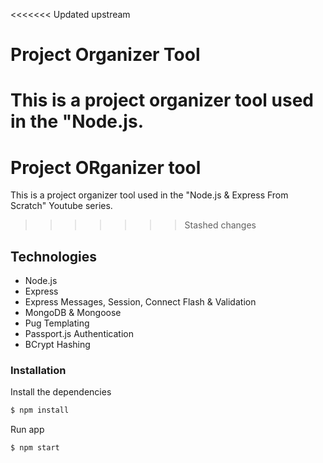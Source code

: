 <<<<<<< Updated upstream
# Project Organizer Tool

This is a project organizer tool used in the "Node.js.
=======
# Project ORganizer tool

This is a project organizer tool used in the "Node.js & Express From Scratch" Youtube series.
>>>>>>> Stashed changes

## Technologies
* Node.js
* Express
* Express Messages, Session, Connect Flash & Validation
* MongoDB & Mongoose
* Pug Templating
* Passport.js Authentication
* BCrypt Hashing


### Installation

Install the dependencies

```sh
$ npm install
```
Run app

```sh
$ npm start
```
